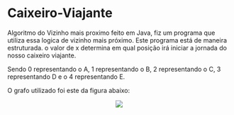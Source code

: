 # Caixeiro-Viajante
Algoritmo do Vizinho  mais proximo feito em Java, fiz um programa que utiliza essa logica de vizinho mais próximo. Este programa está de maneira estruturada. o valor de x
determina em qual posição irá iniciar a jornada do nosso caixeiro viajante. 

Sendo 0 representando o A, 1 representando o B, 2 representando o C, 3 representando D e o 4 representando E.

O grafo utilizado foi este da figura abaixo:

<div align="center">
<img src="https://user-images.githubusercontent.com/73189635/139622281-400ab0b4-11db-410c-9fc1-4754496202eb.png""/>
</div>
